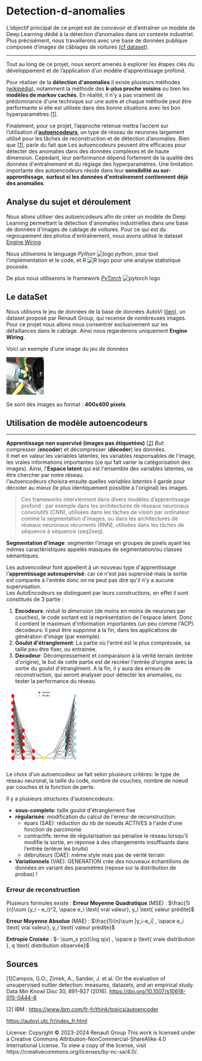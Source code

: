 # Detection-d-anomalies

L’objectif principal de ce projet est de concevoir et d’entraîner un modèle de Deep Learning dédié à la détection d’anomalies dans un contexte industriel. Plus
précisément, nous travaillerons avec une base de données publique composée
d’images de câblages de voitures [(cf dataset)](#dataset). 

---------

Tout au long de ce projet, nous
seront amenés à explorer les étapes clés du développement et de l’application
d’un modèle d’apprentissage profond. 


Pour réaliser de la **détection d'anomalies** il existe plusieurs méthodes ([wikipédia](https://fr.wikipedia.org/wiki/D%C3%A9tection_d%27anomalies)), notamment la méthode des **k-plus proche voisins** ou bien les **modèles de markov cachés**. En réalité, il n'y a pas vraiment de prédominance d'une technique sur une autre et chaque méthode peut être performante si elle est utilisée dans des bonne situations avec les bon hyperparamétres [[1](#comparaison)].


Finalement, pour ce projet, l’approche retenue mettra l’accent sur l’utilisation d’**[autoencodeurs](#autoencodeurs)**, un type de réseau de neurones largement utilisé
pour les tâches de reconstruction et de détection d’anomalies. Bien que [[1](#comparaison)], parle du fait que Les autoencodeurs peuvent être efficaces pour détecter des anomalies dans des données complexes et de haute dimension. Cepedant, leur performance dépend fortement de la qualité des données d'entraînement et du réglage des hyperparamètres. Une limitation importante des autoencodeurs réside dans leur **sensibilité au sur-apprentissage**, **surtout si les données d'entraînement contiennent déjà des anomalies**.



## Analyse du sujet et déroulement


Nous allons utiliser des autoencodeurs afin de créer un modèle de Deep Learning permettant la détection d'anomalies industrielles dans une base de données d'images de cablage de voitures.
Pour ce qui est du regroupement des photos d'entraînement, nous avons utilisé le dataset [Engine Wiring](#dataset)

Nous utiliserons le language _Python_  <img src="https://encrypted-tbn0.gstatic.com/images?q=tbn:ANd9GcR1z0LC70CF3lPE1Xe-Uka4Y5sSlLzrAVHCQg&s" alt="logo python" height= 15 weight=15>, pour tout l'implémentation et le code, et _R_ <img src="https://upload.wikimedia.org/wikipedia/commons/1/1b/R_logo.svg" alt="R logo" weight=15 height=15> pour une analyse statistique poussée.

De plus nous utiliserons le framework _[PyTorch](https://pytorch.org/)_ <img src="https://blog.paperspace.com/content/images/size/w1050/2019/10/pytorch-logo-1.png" alt="pytorch logo" height=15 weight=15> 


## Le dataSet
<a id="dataset"></a>

Nous utilisons le jeu de données de la base de données _AutoVi_ ([lien](#link_dataset)), un dataset proposé par Renault Group, qui recense de nombreuses images. Pour ce projet nous allons nous consentrer exclusivement sur les défaillances dans le cablage. Ainsi nous regarderons uniquement **Engine Wiring**.

Voici un exemple d'une image du jeu de données 

<img src="0000.png" alt="Image du jeu d'entrainement" width="100" height="100">

Se sont des images au format : **400x400 pixels**


## Utilisation de modèle autoencodeurs
<a id="autoencodeurs"></a>




----

**Apprentissage non supervisé (images pas étiquetées)** [[2](#ibm1)]
*But*: compresser (**encoder**) et décompresser (**décoder**) les données. <br>
Il met en valeur les variables latentes, les variables responsables de l'image, les vraies informations importantes (ce qui fait varier la catégorisation des images).
Ainsi, l'**Espace latent** qui est l'ensemble des variables latentes, va être chercher par notre réseau.<br>
l'autoencodeurs choisira ensuite quelles _variables latentes_ il garde pour décoder au mieux (le plus identiquement possible à l'original) les images.

>Ces frameworks interviennent dans divers modèles d’apprentissage profond : par exemple dans les architectures de réseaux neuronaux convolutifs (CNN), utilisées dans les tâches de vision par ordinateur comme la segmentation d’images, ou dans les architectures de réseaux neuronaux récurrents (RNN), utilisées dans les tâches de séquence à séquence (seq2seq).

**Segmentation d'image**: segmenter l'image en groupes de pixels ayant les mêmes caractéristiques appelés masques de segmentation/ou classes sémantiques.<br>

Les autoencodeur font appellent à un nouveau type d'apprentissage l'**apprentissage autosupervisé**: car ce n'est pas supervisé mais la sortie est comparée à l'entrée donc on ne peut pas dire qu'il n'y a aucune supervisation. <br>
Les AutoEncodeurs se distinguent par leurs constructions, en effet il sont constitués de 3 partie :
1. **Encodeurs**: _réduit la dimension_ (de moins en moins de neurones par couches), le code sortant est la représentation de l'espace latent. Donc il contient le maximum d'information importantes (un peu comme l'ACP).
décodeurs:  Il peut être supprimé à la fin, dans les applications de génération d'image (par exemple).  
2. **Goulot d'étranglement**: La partie où l'entré est le plus compréssée, sa taille peu être fixer, ou entrainée.
3. **Décodeur**: Décompressement et comparaison à la vérité terrain (entrée d'origine), le but de cette partie est de recréer l'entrée d'origine avec la sortie du goulot d'étranglment. A la fin, il y aura des erreurs de reconstruction, qui seront analyser pour détecter les anomalies, ou tester la performance du réseau.
   
<img src="Figure_1.png" alt="Image d'autoencodeur" width="200" height="200">

Le choix d'un autoencodeur se fait selon plusieurs critères: le type de réseau neuronal, la taille du code, nombre de couches, nombre de noeud par couches et la fonction de perte.

Il y a plusieurs structures d'autoencodeurs: 
* **sous-complets**: taille goulot d'étranglement fixe
* **régularisés**: modification du calcul de l'erreur de reconstruction:
  - épars (SAE): réduction du nb de noeuds ACTIVES à l'aide d'une fonction de parcimonie
  - contractifs: terme de régularisation qui pénalise le réseau lorsqu’il modifie la sortie, en réponse à des changements insuffisants dans l’entrée (enlève les bruits)
  - débruiteurs (DAE): même style mais pas de vérité terrain
* **Variationnels** (VAE): GENERATION crée des nouveaux échantillons de données en variant des paramètres (repose sur la distribution de probas) !
  



 ### Erreur de reconstruction 

 Plusieurs formules existe : 
  **Erreur Moyenne Quadratique** (MSE) : $\frac{1}{n}\sum (y_i - e_i)^2, \space e_i \text{ vrai valeur}, y_i \text{  valeur prédite}$

  **Erreur Moyenne Absolue** (MAE) : $\frac{1}{n}\sum |y_i-e_i| , \space e_i \text{ vrai valeur}, y_i \text{  valeur prédite}$ 

  **Entropie Croisée** : $- \sum_x p(x)\log q(x) , \space p \text{ vraie distribution }, q \text{ distribution observée}$


## Sources
  
<a id="comparaison"></a>
[1]Campos, G.O., Zimek, A., Sander, J. et al. On the evaluation of unsupervised outlier detection: measures, datasets, and an empirical study. Data Min Knowl Disc 30, 891–927 (2016). https://doi.org/10.1007/s10618-015-0444-8


<a id="ibm1"></a>
[2] IBM : https://www.ibm.com/fr-fr/think/topics/autoencoder

<a id="link_dataset"></a>
https://autovi.utc.fr/index_fr.html

<p>
License:
Copyright © 2023-2024 Renault Group
This work is licensed under a Creative Commons Attribution-NonCommercial-ShareAlike 4.0 International License. To view a copy of the license, visit https://creativecommons.org/licenses/by-nc-sa/4.0/.
</p>